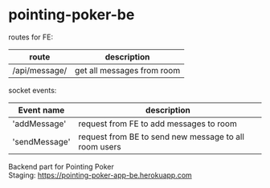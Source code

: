 # pointing-poker-be

routes for FE:

| route    | description          |
| ------------- | -------------------- |
| /api/message/    | get all messages from room    |

socket events:

| Event name    | description          |
| ------------- | -------------------- |
| 'addMessage'    | request from FE to add messages to room  |
| 'sendMessage'   | request from BE to send new message to all room users|

Backend part for Pointing Poker  
Staging: https://pointing-poker-app-be.herokuapp.com

